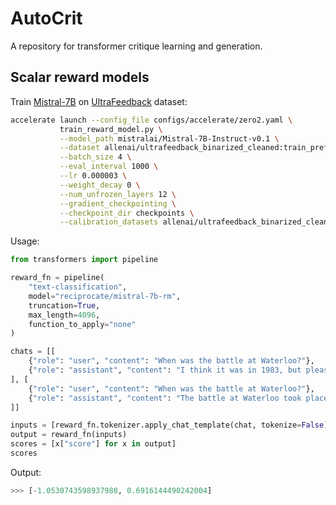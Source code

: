 # AutoCrit
A repository for transformer critique learning and generation.

## Scalar reward models
Train [Mistral-7B](https://huggingface.co/mistralai/Mistral-7B-Instruct-v0.1) on [UltraFeedback](https://huggingface.co/datasets/allenai/ultrafeedback_binarized_cleaned) dataset:

```bash
accelerate launch --config_file configs/accelerate/zero2.yaml \
           train_reward_model.py \
           --model_path mistralai/Mistral-7B-Instruct-v0.1 \
           --dataset allenai/ultrafeedback_binarized_cleaned:train_prefs \
           --batch_size 4 \
           --eval_interval 1000 \
           --lr 0.000003 \
           --weight_decay 0 \
           --num_unfrozen_layers 12 \
           --gradient_checkpointing \
           --checkpoint_dir checkpoints \
           --calibration_datasets allenai/ultrafeedback_binarized_cleaned:test_prefs Intel/orca_dpo_pairs reciprocate/fair-eval
```

Usage:

```python
from transformers import pipeline

reward_fn = pipeline(
    "text-classification",
    model="reciprocate/mistral-7b-rm",
    truncation=True,
    max_length=4096,
    function_to_apply="none"
)

chats = [[
    {"role": "user", "content": "When was the battle at Waterloo?"},
    {"role": "assistant", "content": "I think it was in 1983, but please double-check that when you have a chance."}
], [
    {"role": "user", "content": "When was the battle at Waterloo?"},
    {"role": "assistant", "content": "The battle at Waterloo took place on June 18, 1815."}
]]

inputs = [reward_fn.tokenizer.apply_chat_template(chat, tokenize=False) for chat in chats]
output = reward_fn(inputs)
scores = [x["score"] for x in output]
scores
```

Output:
```python
>>> [-1.0530743598937988, 0.6916144490242004]
```
